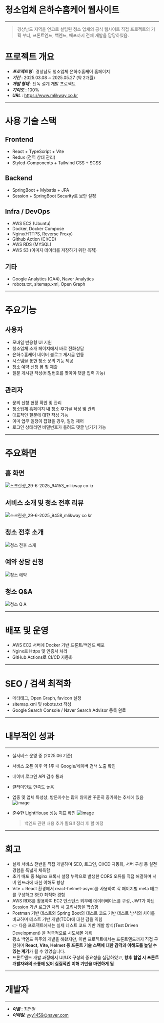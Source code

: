 # 청소업체 은하수홈케어 웹사이트

---
> 경상남도 지역을 연고로 설립된 청소 업체의 공식 웹사이트
직접 프로젝트의 기획 부터, 프론트엔드, 백엔드, 배포까지 전체 개발을 담당하였음.

# 프로젝트 개요
- ***프로젝트명*** : 경상남도 청소업체 은하수홈케어 홈페이지
- ***기간*** : 2025.03.08 ~ 2025.05.27 (약 2개월)
- ***개발 형태*** : 단독 설계 개발 프로젝트
- ***기여도*** : 100%
- ***URL*** : https://www.mlikway.co.kr

---

# 사용 기술 스택

## Frontend
- React + TypeScript + Vite
- Redux (전역 상태 관리)
- Styled-Components + Tailwind CSS + SCSS

## Backend
- SpringBoot + Mybatis + JPA
- Session + SpringBoot Security로 보안 설정

## Infra / DevOps
- AWS EC2 (Ubuntu)
- Docker, Docker Compose
- Nginx(HTTPS, Reverse Proxy)
- Github Action (CI/CD)
- AWS RDS (MYSQL)
- AWS S3 (이미지 데이터를 저장하기 위한 목적)

## 기타
- Google Analytics (GA4), Naver Analytics
- robots.txt, sitemap.xml, Open Graph

---
# 주요기능
## 사용자
 - 모바일 반응형 UI 지원
 - 청소업체 소개 페이지에서 바로 전화상담
 - 은하수홈케어 네이버 블로그 게시글 연동
 - 시스템을 통한 청소 문의 기능 제공
 - 청소 예약 신청 폼 및 제출
 - 질문 게시판 작성(비밀번호를 맞아야 댓글 입력 가능)
## 관리자
- 문의 신청 현황 확인 및 관리
- 청소업체 홈페이지 내 청소 후기글 작성 및 관리
- 대표적인 질문에 대한 작성 기능
- 이미 업무 일정이 잡혔을 경우, 일정 제어
- 로그인 상태라면 비밀번호가 틀려도 댓글 남기기 가능

---
# 주요화면

## 홈 화면
![스크린샷_29-6-2025_94153_mlikway co kr](https://github.com/user-attachments/assets/3bef9da0-f5d8-4955-add2-c263adbc120d)

## 서비스 소개 및 청소 전후 리뷰
![스크린샷_29-6-2025_9458_mlikway co kr](https://github.com/user-attachments/assets/970b0708-3821-47bb-bb72-91393ebff7e4)

## 청소 전후 소개 
![청소 전후 소개](https://github.com/user-attachments/assets/63d4b815-e894-4455-ad90-43e8f9153714)

## 예약 상담 신청
![청소 에약](https://github.com/user-attachments/assets/2795fded-ee6d-4f7c-b392-eaf990a88d42)

## 청소 Q&A
![청소 Q A](https://github.com/user-attachments/assets/2c0c581d-2853-42c1-9343-4f3aab73f793)

---
# 배포 및 운영
- AWS EC2 서버에 Docker 기반 프론트/백엔드 배포
- Nginx로 Https 및 인증서 처리
- GitHub Actions로 CI/CD 자동화

---
# SEO / 검색 최적화
- 메타태그, Open Graph, favicon 설정
- sitemap.xml 및 robots.txt 작성
- Google Search Console / Naver Search Advisor 등록 완료
---
# 내부적인 성과
---
- 실서비스 운영 중 (2025.06 기준)
- 서비스 오픈 이후 약 1주 내 Google/네이버 검색 노출 확인
- 네이버 로그인 API 검수 통과
- 클라이언트 만족도 높음
- 업종 및 업체 특성상, 방문자수는 많지 않지만 꾸준히 증가하는 추세에 있음
![image](https://github.com/user-attachments/assets/f7726410-5bd1-4159-8c93-1966e43c0830)
- 준수한 LightHouse 성능 지표 확인
![image](https://github.com/user-attachments/assets/1c7d864b-ef98-4e22-929e-31acb5c5a45c)

  > 백엔드 관련 내용 추가 필요!! 정리 후 할 예정
---
# 회고
- 실제 서비스 전반을 직접 개발하며 SEO, 로그인, CI/CD 자동화, 서버 구성 등 실전 경험을 폭넓게 체득함
- 초기 배포 중 Nginx 프록시 설정 누락으로 발생한 CORS 오류를 직접 해결하며 서버 인프라에 대한 이해도 향상
- Vite + React 환경에서 react-helmet-async를 사용하여 각 페이지별 meta 태그를 구성하고 SEO 최적화 경험
- AWS RDS를 활용하여 EC2 인스턴스 외부에 데이터베이스를 구성, JWT가 아닌 Session 기반 로그인 처리 시 고려사항을 학습함
- Postman 기반 테스트와 Spring Boot의 테스트 코드 기반 테스트 방식의 차이를 비교하며 테스트 기반 개발(TDD)에 대한 감을 익힘
- 👉 다음 프로젝트에서는 실제 테스트 코드 기반 개발 방식(Test Driven Development) 을 적극적으로 시도해볼 계획
- 평소 백엔드 위주의 개발을 해왔지만, 이번 프로젝트에서는 프론트엔드까지 직접 구현하며 **React, Vite, Helmet 등 프론트 기술 스택에 대한 감각과 이해도를 높일 수 있는 계기**가 될 수 있었습니다.
- 프론트엔드 개발 과정에서 UI/UX 구성의 중요성을 실감하였고, **향후 협업 시 프론트 개발자와의 소통에 있어 실질적인 이해 기반을 마련하게 됨**

---
# 개발자
----
- ***이름*** : 최연철
- ***이메일***: yyy1459@naver.com
